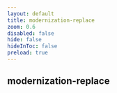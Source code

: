 ```yaml
---
layout: default 
title: modernization-replace  
zoom: 0.6   
disabled: false 
hide: false 
hideInToc: false    
preload: true   
---
```



## modernization-replace   
